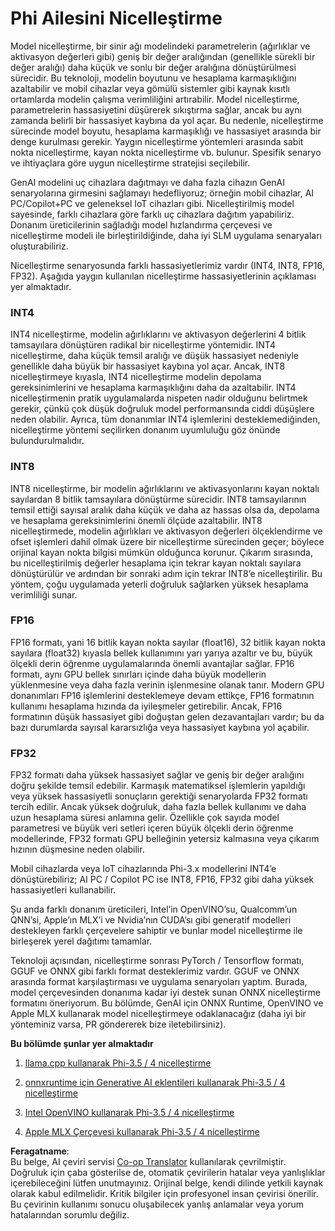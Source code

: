 <!--
CO_OP_TRANSLATOR_METADATA:
{
  "original_hash": "d658062de70b131ef4c0bff69b5fc70e",
  "translation_date": "2025-07-16T21:46:25+00:00",
  "source_file": "md/01.Introduction/04/QuantifyingPhi.md",
  "language_code": "tr"
}
-->
# **Phi Ailesini Nicelleştirme**

Model nicelleştirme, bir sinir ağı modelindeki parametrelerin (ağırlıklar ve aktivasyon değerleri gibi) geniş bir değer aralığından (genellikle sürekli bir değer aralığı) daha küçük ve sonlu bir değer aralığına dönüştürülmesi sürecidir. Bu teknoloji, modelin boyutunu ve hesaplama karmaşıklığını azaltabilir ve mobil cihazlar veya gömülü sistemler gibi kaynak kısıtlı ortamlarda modelin çalışma verimliliğini artırabilir. Model nicelleştirme, parametrelerin hassasiyetini düşürerek sıkıştırma sağlar, ancak bu aynı zamanda belirli bir hassasiyet kaybına da yol açar. Bu nedenle, nicelleştirme sürecinde model boyutu, hesaplama karmaşıklığı ve hassasiyet arasında bir denge kurulması gerekir. Yaygın nicelleştirme yöntemleri arasında sabit nokta nicelleştirme, kayan nokta nicelleştirme vb. bulunur. Spesifik senaryo ve ihtiyaçlara göre uygun nicelleştirme stratejisi seçilebilir.

GenAI modelini uç cihazlara dağıtmayı ve daha fazla cihazın GenAI senaryolarına girmesini sağlamayı hedefliyoruz; örneğin mobil cihazlar, AI PC/Copilot+PC ve geleneksel IoT cihazları gibi. Nicelleştirilmiş model sayesinde, farklı cihazlara göre farklı uç cihazlara dağıtım yapabiliriz. Donanım üreticilerinin sağladığı model hızlandırma çerçevesi ve nicelleştirme modeli ile birleştirildiğinde, daha iyi SLM uygulama senaryaları oluşturabiliriz.

Nicelleştirme senaryosunda farklı hassasiyetlerimiz vardır (INT4, INT8, FP16, FP32). Aşağıda yaygın kullanılan nicelleştirme hassasiyetlerinin açıklaması yer almaktadır.

### **INT4**

INT4 nicelleştirme, modelin ağırlıklarını ve aktivasyon değerlerini 4 bitlik tamsayılara dönüştüren radikal bir nicelleştirme yöntemidir. INT4 nicelleştirme, daha küçük temsil aralığı ve düşük hassasiyet nedeniyle genellikle daha büyük bir hassasiyet kaybına yol açar. Ancak, INT8 nicelleştirmeye kıyasla, INT4 nicelleştirme modelin depolama gereksinimlerini ve hesaplama karmaşıklığını daha da azaltabilir. INT4 nicelleştirmenin pratik uygulamalarda nispeten nadir olduğunu belirtmek gerekir, çünkü çok düşük doğruluk model performansında ciddi düşüşlere neden olabilir. Ayrıca, tüm donanımlar INT4 işlemlerini desteklemediğinden, nicelleştirme yöntemi seçilirken donanım uyumluluğu göz önünde bulundurulmalıdır.

### **INT8**

INT8 nicelleştirme, bir modelin ağırlıklarını ve aktivasyonlarını kayan noktalı sayılardan 8 bitlik tamsayılara dönüştürme sürecidir. INT8 tamsayılarının temsil ettiği sayısal aralık daha küçük ve daha az hassas olsa da, depolama ve hesaplama gereksinimlerini önemli ölçüde azaltabilir. INT8 nicelleştirmede, modelin ağırlıkları ve aktivasyon değerleri ölçeklendirme ve ofset işlemleri dahil olmak üzere bir nicelleştirme sürecinden geçer; böylece orijinal kayan nokta bilgisi mümkün olduğunca korunur. Çıkarım sırasında, bu nicelleştirilmiş değerler hesaplama için tekrar kayan noktalı sayılara dönüştürülür ve ardından bir sonraki adım için tekrar INT8’e nicelleştirilir. Bu yöntem, çoğu uygulamada yeterli doğruluk sağlarken yüksek hesaplama verimliliği sunar.

### **FP16**

FP16 formatı, yani 16 bitlik kayan nokta sayılar (float16), 32 bitlik kayan nokta sayılara (float32) kıyasla bellek kullanımını yarı yarıya azaltır ve bu, büyük ölçekli derin öğrenme uygulamalarında önemli avantajlar sağlar. FP16 formatı, aynı GPU bellek sınırları içinde daha büyük modellerin yüklenmesine veya daha fazla verinin işlenmesine olanak tanır. Modern GPU donanımları FP16 işlemlerini desteklemeye devam ettikçe, FP16 formatının kullanımı hesaplama hızında da iyileşmeler getirebilir. Ancak, FP16 formatının düşük hassasiyet gibi doğuştan gelen dezavantajları vardır; bu da bazı durumlarda sayısal kararsızlığa veya hassasiyet kaybına yol açabilir.

### **FP32**

FP32 formatı daha yüksek hassasiyet sağlar ve geniş bir değer aralığını doğru şekilde temsil edebilir. Karmaşık matematiksel işlemlerin yapıldığı veya yüksek hassasiyetli sonuçların gerektiği senaryolarda FP32 formatı tercih edilir. Ancak yüksek doğruluk, daha fazla bellek kullanımı ve daha uzun hesaplama süresi anlamına gelir. Özellikle çok sayıda model parametresi ve büyük veri setleri içeren büyük ölçekli derin öğrenme modellerinde, FP32 formatı GPU belleğinin yetersiz kalmasına veya çıkarım hızının düşmesine neden olabilir.

Mobil cihazlarda veya IoT cihazlarında Phi-3.x modellerini INT4’e dönüştürebiliriz; AI PC / Copilot PC ise INT8, FP16, FP32 gibi daha yüksek hassasiyetleri kullanabilir.

Şu anda farklı donanım üreticileri, Intel’in OpenVINO’su, Qualcomm’un QNN’si, Apple’ın MLX’i ve Nvidia’nın CUDA’sı gibi generatif modelleri destekleyen farklı çerçevelere sahiptir ve bunlar model nicelleştirme ile birleşerek yerel dağıtımı tamamlar.

Teknoloji açısından, nicelleştirme sonrası PyTorch / Tensorflow formatı, GGUF ve ONNX gibi farklı format desteklerimiz vardır. GGUF ve ONNX arasında format karşılaştırması ve uygulama senaryoları yaptım. Burada, model çerçevesinden donanıma kadar iyi destek sunan ONNX nicelleştirme formatını öneriyorum. Bu bölümde, GenAI için ONNX Runtime, OpenVINO ve Apple MLX kullanarak model nicelleştirmeye odaklanacağız (daha iyi bir yönteminiz varsa, PR göndererek bize iletebilirsiniz).

**Bu bölümde şunlar yer almaktadır**

1. [llama.cpp kullanarak Phi-3.5 / 4 nicelleştirme](./UsingLlamacppQuantifyingPhi.md)

2. [onnxruntime için Generative AI eklentileri kullanarak Phi-3.5 / 4 nicelleştirme](./UsingORTGenAIQuantifyingPhi.md)

3. [Intel OpenVINO kullanarak Phi-3.5 / 4 nicelleştirme](./UsingIntelOpenVINOQuantifyingPhi.md)

4. [Apple MLX Çerçevesi kullanarak Phi-3.5 / 4 nicelleştirme](./UsingAppleMLXQuantifyingPhi.md)

**Feragatname**:  
Bu belge, AI çeviri servisi [Co-op Translator](https://github.com/Azure/co-op-translator) kullanılarak çevrilmiştir. Doğruluk için çaba gösterilse de, otomatik çevirilerin hatalar veya yanlışlıklar içerebileceğini lütfen unutmayınız. Orijinal belge, kendi dilinde yetkili kaynak olarak kabul edilmelidir. Kritik bilgiler için profesyonel insan çevirisi önerilir. Bu çevirinin kullanımı sonucu oluşabilecek yanlış anlamalar veya yorum hatalarından sorumlu değiliz.